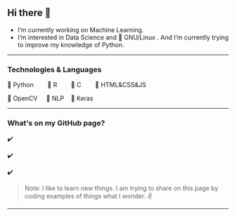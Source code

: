 ## Hi there 👋

- I’m currently working on Machine Learning.
- I’m interested in Data Science and :penguin: GNU/Linux . And I’m currently trying to improve my knowledge of Python.

----

### Technologies & Languages

:pushpin: Python &nbsp;&nbsp;&nbsp;&nbsp;&nbsp;&nbsp; :pushpin: R  &nbsp;&nbsp;&nbsp;&nbsp;&nbsp;&nbsp;  :pushpin: C  &nbsp;&nbsp;&nbsp;&nbsp;&nbsp;&nbsp;  :pushpin: HTML&CSS&JS    

:pushpin: OpenCV &nbsp;&nbsp;&nbsp; :pushpin: NLP &nbsp;&nbsp; :pushpin: Keras

--- 

### What's on my GitHub page?

:heavy_check_mark:

:heavy_check_mark:

:heavy_check_mark:



> Note: I like to learn new things. I am trying to share on this page by coding examples of things what I wonder.  :v:

---

<!--
**senemaktas/senemaktas** is a ✨ _special_ ✨ repository because its `README.md` (this file) appears on your GitHub profile.


